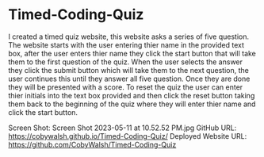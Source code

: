 # Timed-Coding-Quiz

I created a timed quiz website, this website asks a series of five question. The website starts with the user entering thier name in the provided text box, after the user enters thier name they click the start button that will take them to the first question of the quiz. When the user selects the answer they click the submit button which will take them to the next question, the user continues this until they answer all five question. Once they are done they will be presented with a score. To reset the quiz the user can enter thier initials into the text box provided and then click the reset button taking them back to the beginning of the quiz where they will enter thier name and click the start button.

Screen Shot: Screen Shot 2023-05-11 at 10.52.52 PM.jpg
GitHub URL: https://cobywalsh.github.io/Timed-Coding-Quiz/
Deployed Website URL: https://github.com/CobyWalsh/Timed-Coding-Quiz